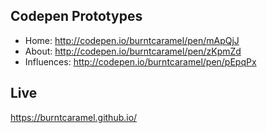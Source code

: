 ## Codepen Prototypes

- Home: http://codepen.io/burntcaramel/pen/mApQjJ
- About: http://codepen.io/burntcaramel/pen/zKpmZd
- Influences: http://codepen.io/burntcaramel/pen/pEpqPx

## Live

https://burntcaramel.github.io/
